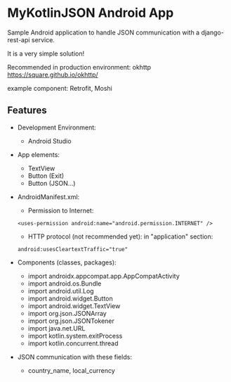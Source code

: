 # MyKotlinJSON Android App

Sample Android application to handle JSON communication with a django-rest-api service.

It is a very simple solution!

Recommended in production environment: okhttp https://square.github.io/okhttp/

example component: Retrofit, Moshi



## Features

- Development Environment:
  - Android Studio


- App elements:
  - TextView
  - Button (Exit)
  - Button (JSON...)


- AndroidManifest.xml:
  - Permission to Internet:
  ```
  <uses-permission android:name="android.permission.INTERNET" />
  ```
  - HTTP protocol (not recommended yet): in "application" section:
  ```
  android:usesCleartextTraffic="true"
  ```


- Components (classes, packages):
  - import androidx.appcompat.app.AppCompatActivity
  - import android.os.Bundle
  - import android.util.Log
  - import android.widget.Button
  - import android.widget.TextView
  - import org.json.JSONArray
  - import org.json.JSONTokener
  - import java.net.URL
  - import kotlin.system.exitProcess
  - import kotlin.concurrent.thread


- JSON communication with these fields:
  - country_name, local_currency


